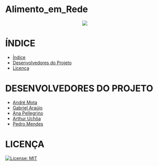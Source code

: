 # Alimento_em_Rede

<p align="center">
   <img src="http://www1.unicap.br/icam/wp-content/uploads/2019/06/marca_nova.svg" />
  </p>

# ÍNDICE
* [Índice](#índice)
* [Desenvolvedores do Projeto](#desenvolvedores-do-projeto)
* [Licença](#licença)

# DESENVOLVEDORES DO PROJETO
* [André Mota](https://github.com/Echolord256)
* [Gabriel Araújo](https://github.com/Gabriel-SL-Araujo)
* [Ana Pellegrino](https://github.com/anabiapellegrino)
* [Arthur Uchôa](https://github.com/Shirookkj)
* [Pedro Mendes](https://github.com/PedroMendesMacedo)

# LICENÇA
[![License: MIT](https://img.shields.io/badge/License-MIT-yellow.svg)](https://opensource.org/licenses/MIT)
